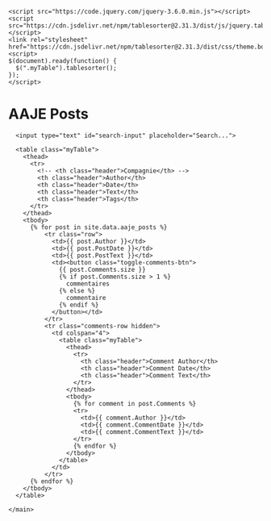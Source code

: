 <html>
  <head>
    <title>AAJE Posts</title>
    <link rel="stylesheet" type="text/css" href="/css/index.css">
    
    <script src="https://code.jquery.com/jquery-3.6.0.min.js"></script>
    <script src="https://cdn.jsdelivr.net/npm/tablesorter@2.31.3/dist/js/jquery.tablesorter.combined.min.js"></script>
    <link rel="stylesheet" href="https://cdn.jsdelivr.net/npm/tablesorter@2.31.3/dist/css/theme.bootstrap_4.min.css">
    <script>
    $(document).ready(function() {
      $(".myTable").tablesorter();
    });
    </script>

<script>
  document.addEventListener('click', function(event) {
    if (event.target.classList.contains('toggle-comments-btn')) {
      var button = event.target;
      var row = button.closest('.row');
      var commentsRow = row.nextElementSibling;
      commentsRow.classList.toggle('hidden');
    }
  });
</script>

<script>
  var searchInput = document.getElementById('search-input');
  var rows = document.getElementsByClassName('row');

  searchInput.addEventListener('input', function() {
    var searchTerm = this.value.trim().toLowerCase();

    for (var i = 0; i < rows.length; i++) {
      var row = rows[i];
      var postText = row.querySelector('.post-text').textContent.toLowerCase();

      if (postText.includes(searchTerm)) {
        row.style.display = 'table-row';
      } else {
        row.style.display = 'none';
      }
    }
  });
</script>




    
  </head>
  <body>
    <main>
      <h1>AAJE Posts</h1>
      
      <input type="text" id="search-input" placeholder="Search...">
      
      <table class="myTable">
        <thead>
          <tr>
            <!-- <th class="header">Compagnie</th> -->
            <th class="header">Author</th>
            <th class="header">Date</th>
            <th class="header">Text</th>
            <th class="header">Tags</th>
          </tr>
        </thead>
        <tbody>
          {% for post in site.data.aaje_posts %}
              <tr class="row">
                <td>{{ post.Author }}</td>
                <td>{{ post.PostDate }}</td>
                <td>{{ post.PostText }}</td>
                <td><button class="toggle-comments-btn">
                  {{ post.Comments.size }}
                  {% if post.Comments.size > 1 %}
                    commentaires
                  {% else %}
                    commentaire
                  {% endif %}
                </button></td>
              </tr>
              <tr class="comments-row hidden">
                <td colspan="4">
                  <table class="myTable">
                    <thead>
                      <tr>
                        <th class="header">Comment Author</th>
                        <th class="header">Comment Date</th>
                        <th class="header">Comment Text</th>
                      </tr>
                    </thead>
                    <tbody>
                      {% for comment in post.Comments %}
                      <tr>
                        <td>{{ comment.Author }}</td>
                        <td>{{ comment.CommentDate }}</td>
                        <td>{{ comment.CommentText }}</td>
                      </tr>
                      {% endfor %}
                    </tbody>
                  </table>
                </td>
              </tr>          
          {% endfor %}
        </tbody>
      </table>
        
    </main>
  </body>
</html>
